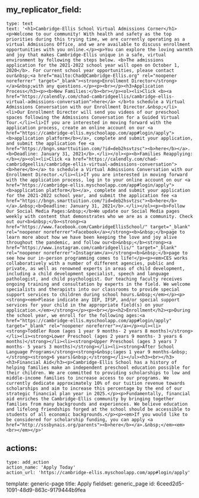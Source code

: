 my_replicator_field:
  -
    type: text
    text: '<h1>Cambridge-Ellis School Virtual Admissions Corner</h1><p>Welcome to our community! With health and safety as the top priorities during this trying time, we are currently operating as a virtual Admissions Office, and we are available to discuss enrollment opportunities with you online.</p><p>You can explore the loving warmth and joy that makes Cambridge-Ellis unique in a safe, virtual environment by following the steps below. <b>The admissions application for the 2021-2022 school year will open on October 1, 2020</b>. For current school year opportunities, please contact our&nbsp;<a href="mailto:Chad@Cambridge-Ellis.org" rel="noopener noreferrer" target="_blank"><strong>Enrollment Director</strong></a>&nbsp;with any questions.</p><p><br></p><h3>Application Process</h3><p><b>New Families:</b><br></p><ol><li>Click <b><a href="https://calendly.com/chad-cambridgeellis/cambridge-ellis-virtual-admissions-conversation">here</a> </b>to schedule a Virtual Admissions Conversation with our Enrollment Director.&nbsp;</li><li>Our Enrollment Director will send you videos of our preschool spaces following the Admissions Conversation for a Guided Virtual Tour.</li><li>If you are interested in moving forward with the application process, create an online account on our <a href="https://cambridge-ellis.myschoolapp.com/app#login/apply"><b>application platform</b></a>, complete and submit your application, and submit the application fee <a href="https://bngn.smarttuition.com/?id=deb2hsvtzsc"><b>here</b></a>. <b>Deadline: January 31, 2021</b>.</li></ol><p><b>Families Reapplying:</b></p><ol><li>Click <a href="https://calendly.com/chad-cambridgeellis/cambridge-ellis-virtual-admissions-conversation"><b>here</b></a> to schedule a Virtual Admissions Conversation with our Enrollment Director.</li><li>If you are interested in moving forward with the application process, log in to your online account on our <a href="https://cambridge-ellis.myschoolapp.com/app#login/apply"><b>application platform</b></a>, complete and submit your application for the 2021-2022 school year, and submit the application fee <a href="https://bngn.smarttuition.com/?id=deb2hsvtzsc"><b>here</b></a>.&nbsp;<b>Deadline: January 31, 2021</b>.</li></ol><p><b>Follow Our Social Media Pages:&nbsp;</b>We update our Social Media pages weekly with content that demonstrates who we are as a community. Check out our<b>&nbsp;</b><strong><a href="https://www.facebook.com/CambridgeEllisSchool/" target="_blank" rel="noopener noreferrer">Facebook</a></strong><b>&nbsp;</b>page to learn more about how we have been keeping the love and joy alive throughout the pandemic, and follow our<b>&nbsp;</b><strong><a href="https://www.instagram.com/cambridgeellis/" target="_blank" rel="noopener noreferrer">Instagram</a></strong><b>&nbsp;</b>page to see how our in-person programming comes to life!</p><p><em>CES works collaboratively with a number of different agencies, public and private, as well as renowned experts in areas of child development, including a child development specialist, speech and language pathologist, and child psychologist. Our teaching faculty receives ongoing training and consultation by experts in the field. We welcome specialists and therapists into our classrooms to provide special support services to children during school hours.&nbsp;</em></p><p><strong><em>Please indicate any IEP, IFSP, and/or special support services for your child in the appropriate field(s) on your application.</em></strong></p><p><br></p><h2>Enrollment</h2><p>During the school year, we enroll for the following ages:<a href="https://cambridge-ellis.myschoolapp.com/app#login/apply" target="_blank" rel="noopener noreferrer"></a></p><ul><li><strong>Toddler Room (ages 1 year 9 months- 2 years 8 months)</strong></li><li><strong>Lower Preschool (ages 2 years 9 months- 3 years 6 months)</strong></li><li><strong>Upper Preschool (ages 3 years 7 months- 5 years 3 months)</strong></li><li><strong>After School Language Programs</strong><strong>&nbsp;(ages 1 year 9 months-&nbsp;</strong><strong>6 years)&nbsp;</strong></li></ul><h3><br></h3><h3>Financial Aid</h3><p>Cambridge-Ellis School has a history of helping families make an independent preschool education possible for their children. We are committed to providing scholarships to low and middle-income families to increase access to our programs. We currently dedicate approximately 10% of our tuition revenue towards scholarships and aim to increase this percentage by the end of our strategic financial plan year in 2025.</p><p>Fundamentally, financial aid enriches the Cambridge-Ellis community by bringing together families from many backgrounds and experiences. We believe education and lifelong friendships forged at the school should be accessible to students of all economic backgrounds.</p><p><em>If you would like to be considered for scholarship funding, you can apply <a href="http://sssbynais.org/parents"><b>here</b></a>.&nbsp;</em><em><br></em></p>'
actions:
  -
    type: add_action
    action_name: 'Apply Today'
    action_url: 'https://cambridge-ellis.myschoolapp.com/app#login/apply'
template: generic-page
title: Apply
fieldset: generic_page
id: 6ceed2d5-1091-48d9-863c-9179444b9fea
